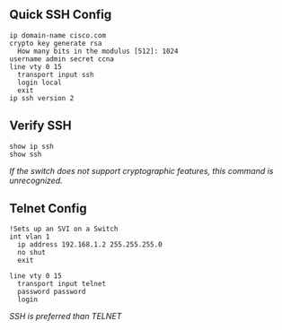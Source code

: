 ## Quick SSH Config
```
ip domain-name cisco.com
crypto key generate rsa
  How many bits in the modulus [512]: 1024
username admin secret ccna
line vty 0 15
  transport input ssh
  login local
  exit
ip ssh version 2
```

## Verify SSH
```
show ip ssh
show ssh
```
*If the switch does not support cryptographic features, this command is unrecognized.*

## Telnet Config
```
!Sets up an SVI on a Switch
int vlan 1
  ip address 192.168.1.2 255.255.255.0
  no shut
  exit

line vty 0 15
  transport input telnet
  password password
  login
```
*SSH is preferred than TELNET*

